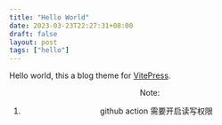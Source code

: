 ```yaml
---
title: "Hello World"
date: 2023-03-23T22:27:31+08:00
draft: false
layout: post
tags: ["hello"]
---
```


Hello world, this a blog theme for [VitePress](https://vitepress.vuejs.org/).

<Center>
Note:

1. github action 需要开启读写权限
</Center>
